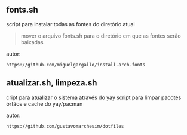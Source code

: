 ## fonts.sh

script para instalar todas as fontes do diretório atual
> mover o arquivo fonts.sh para o diretório em que as fontes serão baixadas

autor:
```shell
https://github.com/miguelgargallo/install-arch-fonts
```

## atualizar.sh, limpeza.sh

cript para atualizar o sistema através do yay
script para limpar pacotes órfãos e cache do yay/pacman

autor:
```shell
https://github.com/gustavomarchesim/dotfiles
```
